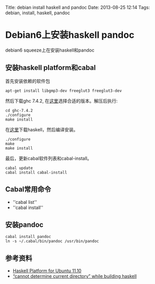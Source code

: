 Title: debian install haskell and pandoc
Date: 2013-08-25 12:14
Tags: debian, install, haskell, pandoc

# Debian6上安装haskell pandoc

debian6 squeeze上在安装haskell和pandoc
## 安装haskell platform和cabal

首先安装依赖的软件包

	apt-get install libgmp3-dev freeglut3 freeglut3-dev

然后下载ghc 7.4.2, 在[这里](http://www.haskell.org/ghc/download_ghc_7_4_2)选择合适的版本。解压后执行:

	cd ghc-7.4.2
	./configure
	make install

在[这里](http://www.haskell.org/platform/linux.html)下载haskell，然后编译安装。

	./configure
	make 
	make install

最后，更新cabal软件列表和cabal-install。

	cabal update
	cabal install cabal-install

## Cabal常用命令

*  ''cabal list''
*  ''cabal install''
## 安装pandoc

	cabal install pandoc
	ln -s ~/.cabal/bin/pandoc /usr/bin/pandoc

## 参考资料

*  [Haskell Platform for Ubuntu 11.10](https///gist.github.com/1524859)
*  [“cannot determine current directory” while building haskell](http://askubuntu.com/questions/95081/cannot-determine-current-directory-while-building-haskell)

